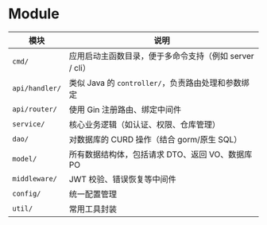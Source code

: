 # Module 
| 模块             | 说明                                     |
| -------------- | -------------------------------------- |
| `cmd/`         | 应用启动主函数目录，便于多命令支持（例如 server / cli）     |
| `api/handler/` | 类似 Java 的 `controller/`，负责路由处理和参数绑定    |
| `api/router/`  | 使用 Gin 注册路由、绑定中间件               |
| `service/`     | 核心业务逻辑（如认证、权限、仓库管理）                    |
| `dao/`         | 对数据库的 CURD 操作（结合 gorm/原生 SQL）          |
| `model/`       | 所有数据结构体，包括请求 DTO、返回 VO、数据库 PO          |
| `middleware/`  | JWT 校验、错误恢复等中间件                        |
| `config/`      | 统一配置管理 |
| `util/`        | 常用工具封装                  |
